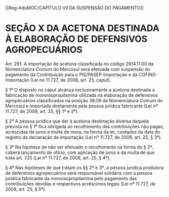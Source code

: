 [[Reg-AduMOC/CAPÍTULO VII DA SUSPENSÃO DO PAGAMENTO]]

# SEÇÃO X DA ACETONA DESTINADA À ELABORAÇÃO DE DEFENSIVOS AGROPECUÁRIOS

Art. 291. A importação de acetona classificada no código
2914.11.00 da Nomenclatura Comum do Mercosul será
efetuada com suspensão do pagamento da Contribuição
para o PIS/PASEP-Importação e da COFINS-Importação (Lei
no 11.727, de 2008, art. 25, caput).

§ 1º O disposto no caput alcança exclusivamente a acetona
destinada a fabricação de monoisopropilamina utilizada na
elaboração de defensivos agropecuários classificados na
posição 38.08 da Nomenclatura Comum do Mercosul e
importada diretamente pela pessoa jurídica fabricante (Lei
nº 11.727, de 2008, art. 25, §§ 1º e 2º).

§ 2º A pessoa jurídica que der à acetona destinação diversa
daquela prevista no § 1º fica obrigada ao recolhimento das
contribuições não pagas, acrescidas de juros e multa de
mora, na forma da lei, contados da data do registro da
declaração de importação (Lei nº 11.727, de 2008, art. 25, §
3º).

§ 3º Na hipótese de não ser efetuado o recolhimento na
forma do § 2º, caberá lançamento de ofício, com aplicação
de juros e da multa de que trata art. 725 (Lei nº 11.727, de
2008, art. 25, § 4º).

§ 4º Nas hipóteses de que tratam os §§ 2º e 3º, a pessoa
jurídica produtora de defensivos agropecuários será
responsável solidária com a pessoa jurídica fabricante da
monoisopropilamina pelo pagamento das contribuições
devidas e respectivos acréscimos legais (Lei nº 11.727, de
2008, art. 25, § 5º).